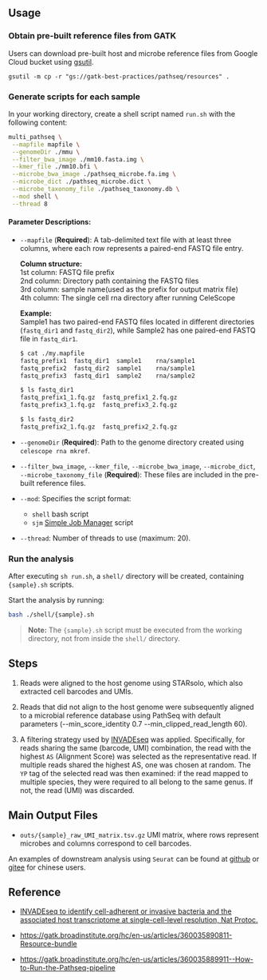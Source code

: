 ## **Usage**  

### Obtain pre-built reference files from GATK
Users can download pre-built host and microbe reference files from Google Cloud bucket using [gsutil](https://cloud.google.com/storage/docs/gsutil_install#linux).
```
gsutil -m cp -r "gs://gatk-best-practices/pathseq/resources" .
```



### Generate scripts for each sample
In your working directory, create a shell script named `run.sh` with the following content:  

```bash
multi_pathseq \
 --mapfile mapfile \
 --genomeDir ./mmu \
 --filter_bwa_image ./mm10.fasta.img \
 --kmer_file ./mm10.bfi \
 --microbe_bwa_image ./pathseq_microbe.fa.img \
 --microbe_dict ./pathseq_microbe.dict \
 --microbe_taxonomy_file ./pathseq_taxonomy.db \
 --mod shell \
 --thread 8
```

#### **Parameter Descriptions:**  
- `--mapfile` (**Required**): A tab-delimited text file with at least three columns, where each row represents a paired-end FASTQ file entry.  

  **Column structure:**  
  1st column: FASTQ file prefix  
  2nd column: Directory path containing the FASTQ files  
  3rd column: sample name(used as the prefix for output matrix file)  
  4th column: The single cell rna directory after running CeleScope

  **Example:**  
  Sample1 has two paired-end FASTQ files located in different directories (`fastq_dir1` and `fastq_dir2`), while Sample2 has one paired-end FASTQ file in `fastq_dir1`.  

  ```bash
  $ cat ./my.mapfile
  fastq_prefix1  fastq_dir1  sample1    rna/sample1
  fastq_prefix2  fastq_dir2  sample1    rna/sample1
  fastq_prefix3  fastq_dir1  sample2    rna/sample2

  $ ls fastq_dir1
  fastq_prefix1_1.fq.gz  fastq_prefix1_2.fq.gz
  fastq_prefix3_1.fq.gz  fastq_prefix3_2.fq.gz

  $ ls fastq_dir2
  fastq_prefix2_1.fq.gz  fastq_prefix2_2.fq.gz
  ```  

- `--genomeDir` (**Required**): Path to the genome directory created using `celescope rna mkref`.  
- `--filter_bwa_image`, `--kmer_file`, `--microbe_bwa_image`, `--microbe_dict`, `--microbe_taxonomy_file` (**Required**): These files are included in the pre-built reference files.

- `--mod`: Specifies the script format:  
  - `shell` bash script
  - `sjm` [Simple Job Manager](https://github.com/StanfordBioinformatics/SJM) script
- `--thread`: Number of threads to use (maximum: 20).  

### Run the analysis  
After executing `sh run.sh`, a `shell/` directory will be created, containing `{sample}.sh` scripts.  

Start the analysis by running:  
```bash
bash ./shell/{sample}.sh
```  
> **Note:** The `{sample}.sh` script must be executed from the working directory, not from inside the `shell/` directory.  

## Steps

1. Reads were aligned to the host genome using STARsolo, which also extracted cell barcodes and UMIs.

2. Reads that did not align to the host genome were subsequently aligned to a microbial reference database using PathSeq with default parameters (--min_score_identity 0.7 --min_clipped_read_length 60).

3. A filtering strategy used by [INVADEseq]() was applied. Specifically, for reads sharing the same (barcode, UMI) combination, the read with the highest `AS` (Alignment Score) was selected as the representative read. If multiple reads shared the highest AS, one was chosen at random. The `YP` tag of the selected read was then examined: if the read mapped to multiple species, they were required to all belong to the same genus. If not, the read (UMI) was discarded.


## Main Output Files

- `outs/{sample}_raw_UMI_matrix.tsv.gz`  UMI matrix, where rows represent microbes and columns correspond to cell barcodes.

An examples of downstream analysis using `Seurat` can be found at [github](https://github.com/singleron-RD/analysis_guide/blob/main/PathSeq_analysis.ipynb) or [gitee](https://gitee.com/singleron-rd/analysis_guide/blob/main/PathSeq_analysis.ipynb) for chinese users.


## Reference

- [INVADEseq to identify cell-adherent or invasive bacteria and the associated host transcriptome at single-cell-level resolution, Nat Protoc.](https://pmc.ncbi.nlm.nih.gov/articles/PMC10790651/)

- https://gatk.broadinstitute.org/hc/en-us/articles/360035890811-Resource-bundle

- https://gatk.broadinstitute.org/hc/en-us/articles/360035889911--How-to-Run-the-Pathseq-pipeline


